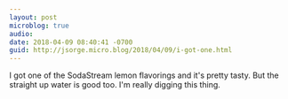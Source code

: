 ```yaml
---
layout: post
microblog: true
audio: 
date: 2018-04-09 08:40:41 -0700
guid: http://jsorge.micro.blog/2018/04/09/i-got-one.html
---
```

I got one of the SodaStream lemon flavorings and it's pretty tasty. But the straight up water is good too. I'm really digging this thing.
